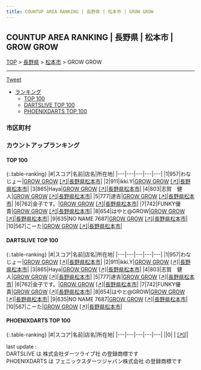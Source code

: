 ```yaml
---
title: COUNTUP AREA RANKING | 長野県 | 松本市 | GROW GROW
---
```

## COUNTUP AREA RANKING | 長野県 | 松本市 | GROW GROW

[TOP](/darts/rank/) > [長野県](/darts/rank/長野県/) > [松本市](/darts/rank/長野県/松本市/) > GROW GROW

___

<a href="https://twitter.com/share?ref_src=twsrc%5Etfw" data-text="COUNTUP AREA RANKING | 長野県松本市GROW GROW" class="twitter-share-button" data-hashtags="DARTSLIVE,PHOENIXDARTS,darts,ダーツ" data-show-count="false">Tweet</a>

* [ランキング](#カウントアップランキング)
    * [TOP 100](#top-100)
    * [DARTSLIVE TOP 100](#dartslive-top-100)
    * [PHOENIXDARTS TOP 100](#phoenixdarts-top-100)

### 市区町村

<ul>

</ul>

### カウントアップランキング

#### TOP 100



{:.table-ranking}
|#|スコア|名前|店名|所在地|
|---|---|---|---|---|
|1|957|<span class="rank-name-dl">わなじょー</span>|<a href="/darts/rank/shops/7cf1f80a3077555458d385ea46352d8f.html">GROW GROW</a> <a href="https://search.dartslive.com/jp/shop/7cf1f80a3077555458d385ea46352d8f">[↗]</a>|<a href="/darts/rank/長野県/松本市">長野県松本市</a>|
|2|911|<span class="rank-name-dl">ikki.Y</span>|<a href="/darts/rank/shops/7cf1f80a3077555458d385ea46352d8f.html">GROW GROW</a> <a href="https://search.dartslive.com/jp/shop/7cf1f80a3077555458d385ea46352d8f">[↗]</a>|<a href="/darts/rank/長野県/松本市">長野県松本市</a>|
|3|865|<span class="rank-name-dl">Haya</span>|<a href="/darts/rank/shops/7cf1f80a3077555458d385ea46352d8f.html">GROW GROW</a> <a href="https://search.dartslive.com/jp/shop/7cf1f80a3077555458d385ea46352d8f">[↗]</a>|<a href="/darts/rank/長野県/松本市">長野県松本市</a>|
|4|803|<span class="rank-name-dl">志賀　健人</span>|<a href="/darts/rank/shops/7cf1f80a3077555458d385ea46352d8f.html">GROW GROW</a> <a href="https://search.dartslive.com/jp/shop/7cf1f80a3077555458d385ea46352d8f">[↗]</a>|<a href="/darts/rank/長野県/松本市">長野県松本市</a>|
|5|777|<span class="rank-name-dl">達吉</span>|<a href="/darts/rank/shops/7cf1f80a3077555458d385ea46352d8f.html">GROW GROW</a> <a href="https://search.dartslive.com/jp/shop/7cf1f80a3077555458d385ea46352d8f">[↗]</a>|<a href="/darts/rank/長野県/松本市">長野県松本市</a>|
|6|762|<span class="rank-name-dl">金子です。</span>|<a href="/darts/rank/shops/7cf1f80a3077555458d385ea46352d8f.html">GROW GROW</a> <a href="https://search.dartslive.com/jp/shop/7cf1f80a3077555458d385ea46352d8f">[↗]</a>|<a href="/darts/rank/長野県/松本市">長野県松本市</a>|
|7|742|<span class="rank-name-dl">FUNKY優貴</span>|<a href="/darts/rank/shops/7cf1f80a3077555458d385ea46352d8f.html">GROW GROW</a> <a href="https://search.dartslive.com/jp/shop/7cf1f80a3077555458d385ea46352d8f">[↗]</a>|<a href="/darts/rank/長野県/松本市">長野県松本市</a>|
|8|654|<span class="rank-name-dl">はやと@GROW</span>|<a href="/darts/rank/shops/7cf1f80a3077555458d385ea46352d8f.html">GROW GROW</a> <a href="https://search.dartslive.com/jp/shop/7cf1f80a3077555458d385ea46352d8f">[↗]</a>|<a href="/darts/rank/長野県/松本市">長野県松本市</a>|
|9|635|<span class="rank-name-dl">NO NAME 7687</span>|<a href="/darts/rank/shops/7cf1f80a3077555458d385ea46352d8f.html">GROW GROW</a> <a href="https://search.dartslive.com/jp/shop/7cf1f80a3077555458d385ea46352d8f">[↗]</a>|<a href="/darts/rank/長野県/松本市">長野県松本市</a>|
|10|567|<span class="rank-name-dl">こーた</span>|<a href="/darts/rank/shops/7cf1f80a3077555458d385ea46352d8f.html">GROW GROW</a> <a href="https://search.dartslive.com/jp/shop/7cf1f80a3077555458d385ea46352d8f">[↗]</a>|<a href="/darts/rank/長野県/松本市">長野県松本市</a>|


#### DARTSLIVE TOP 100



{:.table-ranking}
|#|スコア|名前|店名|所在地|
|---|---|---|---|---|
|1|957|<span class="rank-name-dl">わなじょー</span>|<a href="/darts/rank/shops/7cf1f80a3077555458d385ea46352d8f.html">GROW GROW</a> <a href="https://search.dartslive.com/jp/shop/7cf1f80a3077555458d385ea46352d8f">[↗]</a>|<a href="/darts/rank/長野県/松本市">長野県松本市</a>|
|2|911|<span class="rank-name-dl">ikki.Y</span>|<a href="/darts/rank/shops/7cf1f80a3077555458d385ea46352d8f.html">GROW GROW</a> <a href="https://search.dartslive.com/jp/shop/7cf1f80a3077555458d385ea46352d8f">[↗]</a>|<a href="/darts/rank/長野県/松本市">長野県松本市</a>|
|3|865|<span class="rank-name-dl">Haya</span>|<a href="/darts/rank/shops/7cf1f80a3077555458d385ea46352d8f.html">GROW GROW</a> <a href="https://search.dartslive.com/jp/shop/7cf1f80a3077555458d385ea46352d8f">[↗]</a>|<a href="/darts/rank/長野県/松本市">長野県松本市</a>|
|4|803|<span class="rank-name-dl">志賀　健人</span>|<a href="/darts/rank/shops/7cf1f80a3077555458d385ea46352d8f.html">GROW GROW</a> <a href="https://search.dartslive.com/jp/shop/7cf1f80a3077555458d385ea46352d8f">[↗]</a>|<a href="/darts/rank/長野県/松本市">長野県松本市</a>|
|5|777|<span class="rank-name-dl">達吉</span>|<a href="/darts/rank/shops/7cf1f80a3077555458d385ea46352d8f.html">GROW GROW</a> <a href="https://search.dartslive.com/jp/shop/7cf1f80a3077555458d385ea46352d8f">[↗]</a>|<a href="/darts/rank/長野県/松本市">長野県松本市</a>|
|6|762|<span class="rank-name-dl">金子です。</span>|<a href="/darts/rank/shops/7cf1f80a3077555458d385ea46352d8f.html">GROW GROW</a> <a href="https://search.dartslive.com/jp/shop/7cf1f80a3077555458d385ea46352d8f">[↗]</a>|<a href="/darts/rank/長野県/松本市">長野県松本市</a>|
|7|742|<span class="rank-name-dl">FUNKY優貴</span>|<a href="/darts/rank/shops/7cf1f80a3077555458d385ea46352d8f.html">GROW GROW</a> <a href="https://search.dartslive.com/jp/shop/7cf1f80a3077555458d385ea46352d8f">[↗]</a>|<a href="/darts/rank/長野県/松本市">長野県松本市</a>|
|8|654|<span class="rank-name-dl">はやと@GROW</span>|<a href="/darts/rank/shops/7cf1f80a3077555458d385ea46352d8f.html">GROW GROW</a> <a href="https://search.dartslive.com/jp/shop/7cf1f80a3077555458d385ea46352d8f">[↗]</a>|<a href="/darts/rank/長野県/松本市">長野県松本市</a>|
|9|635|<span class="rank-name-dl">NO NAME 7687</span>|<a href="/darts/rank/shops/7cf1f80a3077555458d385ea46352d8f.html">GROW GROW</a> <a href="https://search.dartslive.com/jp/shop/7cf1f80a3077555458d385ea46352d8f">[↗]</a>|<a href="/darts/rank/長野県/松本市">長野県松本市</a>|
|10|567|<span class="rank-name-dl">こーた</span>|<a href="/darts/rank/shops/7cf1f80a3077555458d385ea46352d8f.html">GROW GROW</a> <a href="https://search.dartslive.com/jp/shop/7cf1f80a3077555458d385ea46352d8f">[↗]</a>|<a href="/darts/rank/長野県/松本市">長野県松本市</a>|


#### PHOENIXDARTS TOP 100



{:.table-ranking}
|#|スコア|名前|店名|所在地|
|---|---|---|---|---|
||0|<span class="rank-name-dl"> </span>|<a href="/darts/rank/shops/.html"></a> <a href="">[↗]</a>|<a href="/darts/rank//"></a>|


<div class="footer border-top border-gray-light mt-5 pt-3 text-right text-gray">
    last update : <span style="font-weight: italic" id="foot_last_modified"></span><br />
    DARTSLIVE は 株式会社ダーツライブ社 の登録商標です<br />
    PHOENIXDARTS は フェニックスダーツジャパン株式会社 の登録商標です<br />
</div>

<script src="https://cdnjs.cloudflare.com/ajax/libs/jquery.tablesorter/2.31.3/js/jquery.tablesorter.min.js" integrity="sha512-qzgd5cYSZcosqpzpn7zF2ZId8f/8CHmFKZ8j7mU4OUXTNRd5g+ZHBPsgKEwoqxCtdQvExE5LprwwPAgoicguNg==" crossorigin="anonymous" referrerpolicy="no-referrer"></script>
<link rel="stylesheet" href="https://cdnjs.cloudflare.com/ajax/libs/jquery.tablesorter/2.31.3/css/theme.default.min.css" integrity="sha512-wghhOJkjQX0Lh3NSWvNKeZ0ZpNn+SPVXX1Qyc9OCaogADktxrBiBdKGDoqVUOyhStvMBmJQ8ZdMHiR3wuEq8+w==" crossorigin="anonymous" referrerpolicy="no-referrer" />
<script>
$(function() {
    $(".table-ranking").tablesorter({sortList:[[0, 0]]});
    $("#foot_last_modified").text(formatDate(new Date(document.lastModified), 'yyyy-MM-dd HH:mm:ss'));
});
</script>

<script async src="https://platform.twitter.com/widgets.js" charset="utf-8"></script>